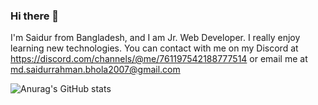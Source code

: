 ### Hi there 👋

I'm Saidur from Bangladesh, and I am Jr. Web Developer. I really enjoy learning new technologies. You can contact with me on my Discord at https://discord.com/channels/@me/761197542188777514 or email me at md.saidurrahman.bhola2007@gmail.com

![Anurag's GitHub stats](https://github-readme-stats.vercel.app/api?username=programmer-saidur&show_icons=true&theme=radical)
